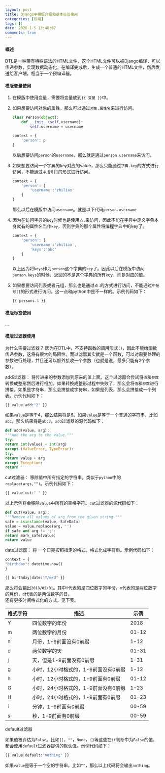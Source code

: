 ```yaml
---
layout: post
title: Django中模版介绍和基本标签使用
categories: [后端]
tags: []
date: 2020-1-5 13:48:07
comments: true
---
```



#### 概述

DTL是一种带有特殊语法的HTML文件，这个HTML文件可以被Django编译，可以传递参数，实现数据动态化，在编译完成后，生成一个普通的HTML文件，然后发送给客户端，相当于一个预编译器。

#### 模版变量使用

1. 在模版中使用变量，需要将变量放到`{{ 变量 }}`中。
2. 如果想要访问对象的属性，那么可以通过`对象.属性名`来进行访问。
    ```python
    class Person(object):
        def __init__(self,username):
            self.username = username

    context = {
        'person': p
    }
    ```
    以后想要访问`person`的`username`，那么就是通过`person.username`来访问。
3. 如果想要访问一个字典的key对应的value，那么只能通过`字典.key`的方式进行访问，不能通过`中括号[]`的形式进行访问。
    ```python
    context = {
        'person': {
            'username':'zhiliao'
        }
    }
    ```
    那么以后在模版中访问`username`。就是以下代码`person.username`
4. 因为在访问字典的`key`时候也是使用`点.`来访问，因此不能在字典中定义字典本身就有的属性名当作`key`，否则字典的那个属性将编程字典中的key了。
    ```python
    context = {
        'person': {
            'username':'zhiliao',
            'keys':'abc'
        }
    }
    ```
    以上因为将`keys`作为`person`这个字典的`key`了。因此以后在模版中访问`person.keys`的时候，返回的不是这个字典的所有key，而是对应的值。
5. 如果想要访问列表或者元组，那么也是通过`点.`的方式进行访问，不能通过`中括号[]`的形式进行访问。这一点和python中是不一样的。示例代码如下：


    ```python
    {{ persons.1 }}
    ```
    
#### 模版标签使用

...

#### 模版过滤器使用

为什么需要过滤器？
因为在DTL中，不支持函数的调用形式`()`，因此不能给函数传递参数，这将有很大的局限性。而过滤器其实就是一个函数，可以对需要处理的参数进行处理，并且还可以额外接收一个参数（也就是说，最多只能有2个参数）。

add过滤器：
将传进来的参数添加到原来的值上面。这个过滤器会尝试将`值`和`参数`转换成整形然后进行相加。如果转换成整形过程中失败了，那么会将`值`和`参数`进行拼接。如果是字符串，那么会拼接成字符串，如果是列表，那么会拼接成一个列表。示例代码如下：

```python
{{ value|add:"2" }}
```

如果`value`是等于4，那么结果将是6。如果`value`是等于一个普通的字符串，比如`abc`，那么结果将是`abc2`。`add`过滤器的源代码如下：

```python
def add(value, arg):
"""Add the arg to the value."""
try:
return int(value) + int(arg)
except (ValueError, TypeError):
try:
return value + arg
except Exception:
return ''
```

cut过滤器：
移除值中所有指定的字符串。类似于`python`中的`replace(args,"")`。示例代码如下：

```python
{{ value|cut:" " }}
```

以上示例将会移除`value`中所有的空格字符。`cut`过滤器的源代码如下：

```python
def cut(value, arg):
"""Remove all values of arg from the given string."""
safe = isinstance(value, SafeData)
value = value.replace(arg, '')
if safe and arg != ';':
return mark_safe(value)
return value
```

 date过滤器：
将
一个日期按照指定的格式，格式化成字符串。示例代码如下：

```python
context = {
"birthday": datetime.now()
}

{{ birthday|date:"Y/m/d" }}
```

那么将会输出`2018/02/01`。其中`Y`代表的是四位数字的年份，`m`代表的是两位数字的月份，`d`代表的是两位数字的日。  
还有更多时间格式化的方式。见下表。

| 格式字符 | 描述 | 示例 |
| --- | --- | --- |
| Y | 四位数字的年份 | 2018 |
| m | 两位数字的月份 | 01-12 |
| n | 月份，1-9前面没有0前缀 | 1-12 |
| d | 两位数字的天 | 01-31 |
| j | 天，但是1-9前面没有0前缀 | 1-31 |
| g | 小时，12小时格式的，1-9前面没有0前缀 | 1-12 |
| h | 小时，12小时格式的，1-9前面有0前缀 | 01-12 |
| G | 小时，24小时格式的，1-9前面没有0前缀 | 1-23 |
| H | 小时，24小时格式的，1-9前面有0前缀 | 01-23 |
| i | 分钟，1-9前面有0前缀 | 00-59 |
| s | 秒，1-9前面有0前缀 | 00-59 |


default过滤器

如果值被评估为`False`。比如`[]`，`""`，`None`，`{}`等这些在`if`判断中为`False`的值，都会使用`default`过滤器提供的默认值。示例代码如下：

```python
{{ value|default:"nothing" }}
```

如果`value`是等于一个空的字符串。比如`""`，那么以上代码将会输出`nothing`。










